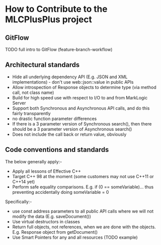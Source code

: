 # How to Contribute to the MLCPlusPlus project

## GitFlow

TODO full intro to GitFlow (feature-branch-workflow)

## Architectural standards

- Hide all underlying dependency API (E.g. JSON and XML implementations) - don't use web::json::value in public APIs
- Allow introspection of Response objects to determine type (via method call, not class name)
- Build for high speed use with respect to I/O to and from MarkLogic Server
- Support both Synchronous and Asynchronous API calls, and do this fairly transparently
 - no drastic function parameter differences
 - If there is a 3 parameter version of Synchronous search(), then there should be a 3 parameter version of Asynchronous search()
  - Does not include the call back or return value, obviously

## Code conventions and standards

The below generally apply:-

- Apply all lessons of Effective C++
- Target C++ 98 at the moment (some customers may not use C++11 or C++14 yet)
- Perform safe equality comparisons. E.g. if (0 == someVariable)... thus preventing accidentally doing someVariable = 0

Specifically:-
- use const address parameters to all public API calls where we will not modify the data (E.g. saveDocument())
- Use virtual destructors in classes
- Return full objects, not references, when we are done with the objects. E.g. Response object from getDocument()
- Use Smart Pointers for any and all resources (TODO example)
